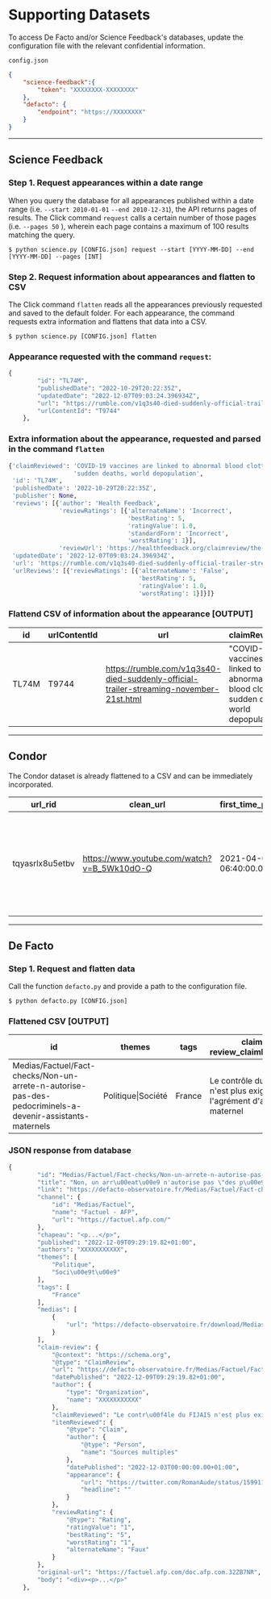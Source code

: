 # Supporting Datasets
To access De Facto and/or Science Feedback's databases, update the configuration file with the relevant confidential information.

`config.json`
```json
{
    "science-feedback":{
        "token": "XXXXXXXX-XXXXXXXX"
    },
    "defacto": {
        "endpoint": "https://XXXXXXXX"
    }
}
```
---

## **Science Feedback**
### Step 1. Request appearances within a date range
When you query the database for all appearances published within a date range (i.e. `--start 2010-01-01` `--end 2010-12-31`), the API returns pages of results. The Click command `request` calls a certain number of those pages (i.e. `--pages 50` ), wherein each page contains a maximum of 100 results matching the query.


```shell
$ python science.py [CONFIG.json] request --start [YYYY-MM-DD] --end [YYYY-MM-DD] --pages [INT]
```

### Step 2. Request information about appearances and flatten to CSV
The Click command `flatten` reads all the appearances previously requested and saved to the default folder. For each appearance, the command requests extra information and flattens that data into a CSV.
```shell
$ python science.py [CONFIG.json] flatten
```

### Appearance requested with the command `request`:
```python
{
        "id": "TL74M",
        "publishedDate": "2022-10-29T20:22:35Z",
        "updatedDate": "2022-12-07T09:03:24.396934Z",
        "url": "https://rumble.com/v1q3s40-died-suddenly-official-trailer-streaming-november-21st.html",
        "urlContentId": "T9744"
    },
```

### Extra information about the appearance, requested and parsed in the command `flatten`
```python
{'claimReviewed': 'COVID-19 vaccines are linked to abnormal blood clotting, '
                  'sudden deaths, world depopulation',
 'id': 'TL74M',
 'publishedDate': '2022-10-29T20:22:35Z',
 'publisher': None,
 'reviews': [{'author': 'Health Feedback',
              'reviewRatings': [{'alternateName': 'Incorrect',
                                 'bestRating': 5,
                                 'ratingValue': 1.0,
                                 'standardForm': 'Incorrect',
                                 'worstRating': 1}],
              'reviewUrl': 'https://healthfeedback.org/claimreview/the-film-died-suddenly-rehashes-debunked-claims-conspiracy-theories-covid-19-vaccines/'}],
 'updatedDate': '2022-12-07T09:03:24.396934Z',
 'url': 'https://rumble.com/v1q3s40-died-suddenly-official-trailer-streaming-november-21st.html',
 'urlReviews': [{'reviewRatings': [{'alternateName': 'False',
                                    'bestRating': 5,
                                    'ratingValue': 1.0,
                                    'worstRating': 1}]}]}
```

### Flattend CSV of information about the appearance [OUTPUT]
|id|urlContentId|url|claimReviewed|publishedDate|publisher|reviews_author|reviews_reviewRatings_ratingValue|reviews_reviewRatings_standardForm|urlReviews_reviewRatings_alternateName|urlReviews_reviewRatings_ratingValue|
|--|--|--|--|--|--|--|--|--|--|--|
TL74M|T9744|https://rumble.com/v1q3s40-died-suddenly-official-trailer-streaming-november-21st.html|"COVID-19 vaccines are linked to abnormal blood clotting, sudden deaths, world depopulation"|2022-10-29T20:22:35Z||Health Feedback|1.0|Incorrect|False|1.0

---

## **Condor**
The Condor dataset is already flattened to a CSV and can be immediately incorporated.

|url_rid|clean_url|first_time_post|share_title|tpfc_rating|tpfc_first_fact_check|public_shares_top_country|
|--|--|--|--|--|--|--|
tqyasrlx8u5etbv|https://www.youtube.com/watch?v=B_5Wk10dO-Q|2021-04-09 06:40:00.000|"BREAKING NEWS TODAY APRIL 9, 2021 PRES DUTERTE TINAWAGAN SI MARCOS PINAUPO SA MALACANANG LENI IYAK"|fact checked as false|2021-04-14 02:10:00.000|PH|

---
## **De Facto**
### Step 1. Request and flatten data

Call the function `defacto.py` and provide a path to the configuration file.

```shell
$ python defacto.py [CONFIG.json]
```
### Flattened CSV [OUTPUT]
|id|themes|tags|claim-review_claimReviewed|claim-review_itemReviewed_datePublished|claim-review_itemReviewed_appearance_url|claim-review_itemReviewed_appearance_headline|claim-review_reviewRating_ratingValue|claim-review_reviewRating_alternateName|
|--|--|--|--|--|--|--|--|--|
|Medias/Factuel/Fact-checks/Non-un-arrete-n-autorise-pas-des-pedocriminels-a-devenir-assistants-maternels|Politique\|Société|France|Le contrôle du FIJAIS n'est plus exigé pour l'agrément d'assistant maternel|2022-12-03T00:00:00.00+01:00|https://twitter.com/RomanAude/status/1599114199145193472||1|Faux|

### JSON response from database
```python
{
        "id": "Medias/Factuel/Fact-checks/Non-un-arrete-n-autorise-pas-des-pedocriminels-a-devenir-assistants-maternels",
        "title": "Non, un arr\u00eat\u00e9 n'autorise pas \"des p\u00e9docriminels\" \u00e0 devenir \"assistants maternels\"",
        "link": "https://defacto-observatoire.fr/Medias/Factuel/Fact-checks/Non-un-arrete-n-autorise-pas-des-pedocriminels-a-devenir-assistants-maternels/",
        "channel": {
            "id": "Medias/Factuel",
            "name": "Factuel - AFP",
            "url": "https://factuel.afp.com/"
        },
        "chapeau": "<p...</p>",
        "published": "2022-12-09T09:29:19.82+01:00",
        "authors": "XXXXXXXXXXX",
        "themes": [
            "Politique",
            "Soci\u00e9t\u00e9"
        ],
        "tags": [
            "France"
        ],
        "medias": [
            {
                "url": "https://defacto-observatoire.fr/download/Medias/Factuel/Fact-checks/Non-un-arrete-n-autorise-pas-des-pedocriminels-a-devenir-assistants-maternels/WebHome/0599d2e7818664e9750e1d01e6a34fa5a3ee993c-ipad.jpg?rev=1.1"
            }
        ],
        "claim-review": {
            "@context": "https://schema.org",
            "@type": "ClaimReview",
            "url": "https://defacto-observatoire.fr/Medias/Factuel/Fact-checks/Non-un-arrete-n-autorise-pas-des-pedocriminels-a-devenir-assistants-maternels/",
            "datePublished": "2022-12-09T09:29:19.82+01:00",
            "author": {
                "type": "Organization",
                "name": "XXXXXXXXXXX"
            },
            "claimReviewed": "Le contr\u00f4le du FIJAIS n'est plus exig\u00e9 pour l'agr\u00e9ment d'assistant maternel",
            "itemReviewed": {
                "@type": "Claim",
                "author": {
                    "@type": "Person",
                    "name": "Sources multiples"
                },
                "datePublished": "2022-12-03T00:00:00.00+01:00",
                "appearance": {
                    "url": "https://twitter.com/RomanAude/status/1599114199145193472",
                    "headline": ""
                }
            },
            "reviewRating": {
                "@type": "Rating",
                "ratingValue": "1",
                "bestRating": "5",
                "worstRating": "1",
                "alternateName": "Faux"
            }
        },
        "original-url": "https://factuel.afp.com/doc.afp.com.32ZB7NR",
        "body": "<div><p>...</p>"
    },
```
